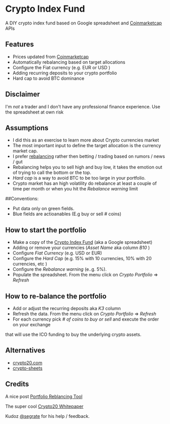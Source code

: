 # Crypto Index Fund

A DIY crypto index fund based on Google spreadsheet and [Coinmarketcap](https://coinmarketcap.com/api/) APIs

## Features
- Prices updated from [Coinmarketcap](https://coinmarketcap.com)
- Automatically rebalancing based on target allocations
- Configure the Fiat currency (e.g. EUR or USD ) 
- Adding recurring deposits to your crypto portfolio
- Hard cap to avoid BTC dominance 

## Disclaimer
I'm *not* a trader and I don't have any professional finance experience. 
Use the spreadsheet at own risk 

## Assumptions
- I did this as an exercise to learn more about Crypto currencies market
- The most important input to define the target allocation is the currency market cap.  
- I prefer [rebalancing](https://en.wikipedia.org/wiki/Rebalancing_investments) rather then betting / trading based on rumors / news / gut 
- Rebalancing helps you to sell high and buy low, it takes the emotion out of trying to call the bottom or the top.
- _Hard cap_ is a way to avoid BTC to be too large in your portfolio.
- Crypto market has an high volatility do rebalance at least a couple of time per month or when you hit the _Rebalance warning_ limit

##Conventions:
- Put data only on green fields.
- Blue fields are actioanables (E.g buy or sell # coins)
      
## How to start the portfolio
 - Make a copy of the [Crypto Index Fund](https://docs.google.com/spreadsheets/d/1_VwUBw0Z03PVn_gMZQW-MnoXqri6VNxSySYQX5G70jA) (aka a Google spreadsheet)
- Adding or remove your currencies (_Asset Name_ aka column _B10_ )
- Configure _Fiat Currency_ (e.g. USD or EUR)
- Configure the _Hard Cap_ (e.g. 15% with 10 currencies, 10% with 20 currencies, etc ) 
- Configure the _Rebalance warning_ (e..g. 5%).
- Populate the spreadsheet. From the menu click on _Crypto Portfolio_ => _Refresh_  

## How to re-balance the portfolio
- Add or adjust the recurring deposits aka _K3_ column
- Refresh the data. From the menu click on _Crypto Portfolio_ => _Refresh_
- For each currency pick _# of coins to buy or sell_ and execute the order on your exchange

   
that will use the ICO funding to buy the underlying crypto assets.

## Alternatives
- [crypto20.com](https://crypto20.com/)
- [crypto-sheets](https://github.com/saitei/crypto-sheets)

## Credits
A nice post [Portfolio Reblancing Tool](https://steemit.com/cryptocurrency/@thorthur22/portfolio-reblancing-tool-using-google-sheets-quadruple-your-earnings)

The super cool [Crypto20 Whitepaper](https://static.crypto20.com/pdf/c20-whitepaper.pdf?_ga=2.92950557.1013622623.1514504485-1579083509.1512601968)

Kudoz [@segrate](https://twitter.com/segrate) for his help / feedback.   

